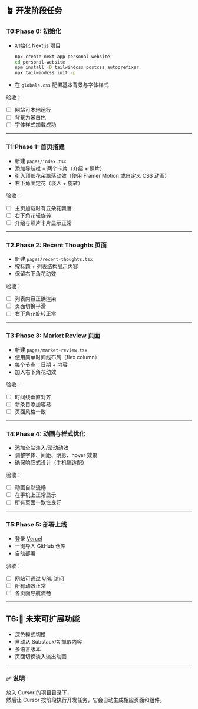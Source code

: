 
## 🪴 开发阶段任务

### T0:Phase 0: 初始化
- 初始化 Next.js 项目  
  ```bash
  npx create-next-app personal-website
  cd personal-website
  npm install -D tailwindcss postcss autoprefixer
  npx tailwindcss init -p
  ```
- 在 `globals.css` 配置基本背景与字体样式  

验收：
- [ ] 网站可本地运行  
- [ ] 背景为米白色  
- [ ] 字体样式加载成功  

---

### T1:Phase 1: 首页搭建
- 新建 `pages/index.tsx`  
- 添加导航栏 + 两个卡片（介绍 + 照片）  
- 引入顶部花朵飘落动效（使用 Framer Motion 或自定义 CSS 动画）  
- 右下角固定花（淡入 + 旋转）

验收：
- [ ] 主页加载时有五朵花飘落  
- [ ] 右下角花轻旋转  
- [ ] 介绍与照片卡片显示正常  

---

### T2:Phase 2: Recent Thoughts 页面
- 新建 `pages/recent-thoughts.tsx`  
- 按标题 + 列表结构展示内容  
- 保留右下角花动效  

验收：
- [ ] 列表内容正确渲染  
- [ ] 页面切换平滑  
- [ ] 右下角花旋转正常  

---

### T3:Phase 3: Market Review 页面
- 新建 `pages/market-review.tsx`  
- 使用简单时间线布局（flex column）  
- 每个节点：日期 + 内容  
- 加入右下角花动效  

验收：
- [ ] 时间线垂直对齐  
- [ ] 新条目添加容易  
- [ ] 页面风格一致  

---

### T4:Phase 4: 动画与样式优化
- 添加全站淡入/滚动动效  
- 调整字体、间距、阴影、hover 效果  
- 确保响应式设计（手机端适配）

验收：
- [ ] 动画自然流畅  
- [ ] 在手机上正常显示  
- [ ] 所有页面一致性良好  

---

### T5:Phase 5: 部署上线
- 登录 [Vercel](https://vercel.com)  
- 一键导入 GitHub 仓库  
- 自动部署  

验收：
- [ ] 网站可通过 URL 访问  
- [ ] 所有动效正常  
- [ ] 各页面导航流畅  

---

## T6:🌻 未来可扩展功能
- 深色模式切换  
- 自动从 Substack/X 抓取内容  
- 多语言版本  
- 页面切换淡入淡出动画  

---

### ✅ 说明
放入 Cursor 的项目目录下，  
然后让 Cursor 按阶段执行开发任务，它会自动生成相应页面和组件。
